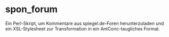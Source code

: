 # spon_forum
Ein Perl-Skript, um Kommentare aus spiegel.de-Foren herunterzuladen und ein XSL-Stylesheet zur Transformation in ein AntConc-taugliches Format.
